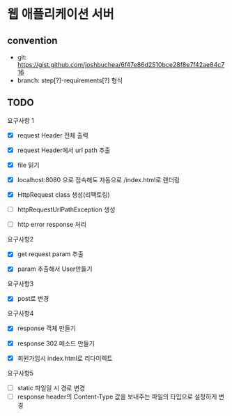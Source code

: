 # 웹 애플리케이션 서버
## convention

* git: https://gist.github.com/joshbuchea/6f47e86d2510bce28f8e7f42ae84c716
* branch: step[?]-requirements[?] 형식



## TODO

요구사항 1

- [x] request Header 전체 출력
- [x] request Header에서 url path 추출
- [x] file 읽기
- [x] localhost:8080 으로 접속해도 자동으로 /index.html로 렌더링
- [x] HttpRequest class 생성(리팩토링)
- [ ] httpRequestUrlPathException 생성
- [ ] http error response 처리



요구사항2

- [x] get request param 추출
- [x] param 추출해서 User만들기



요구사항3

- [x] post로 변경



요구사항4

- [x] response 객체 만들기
- [x] response 302 메소드 만들기
- [x] 회원가입시 index.html로 리다이렉트



요구사항5

- [ ] static 파일일 시 경로 변경
- [ ] response header의 Content-Type 값을 보내주는 파일의 타입으로 설정하게 변경